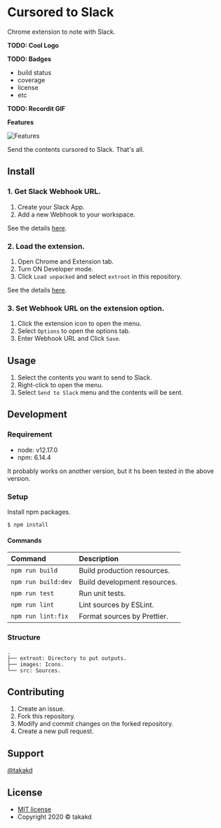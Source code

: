 # Cursored to Slack
Chrome extension to note with Slack.

**TODO: Cool Logo**

**TODO: Badges**

- build status
- coverage
- license
- etc

**TODO: Recordit GIF**

**Features**

![Features](https://raw.githubusercontent.com/takakd/cursored-to-slack/master/images/get_started128.png)

Send the contents cursored to Slack. That's all.


## Install

### 1. Get Slack Webhook URL.

1. Create your Slack App.
2. Add a new Webhook to your workspace.

See the details [here](https://api.slack.com/messaging/webhooks).

### 2. Load the extension.

1. Open Chrome and Extension tab.
2. Turn ON Developer mode.
3. Click `Load unpacked` and select `extroot` in this repository.

See the details [here](https://developer.chrome.com/extensions/getstarted#manifest).

### 3. Set Webhook URL on the extension option.

1. Click the extension icon to open the menu.
2. Select `Options` to open the options tab.
3. Enter Webhook URL and Click `Save`.

## Usage

1. Select the contents you want to send to Slack.
2. Right-click to open the menu.
3. Select `Send to Slack` menu and the contents will be sent.

## Development

### Requirement

* node: v12.17.0
* npm: 6.14.4

It probably works on another version, but it hs been tested in the above version.

### Setup

Install npm packages.

```shell
$ npm install
```

#### Commands

| Command | Description |
| :----- | :----- |
| `npm run build` | Build production resources. |
| `npm run build:dev` | Build development resources. |
| `npm run test` | Run unit tests. |
| `npm run lint` | Lint sources by ESLint. |
| `npm run lint:fix` | Format sources by Prettier. |

### Structure

```
.
├── extroot: Directory to put outputs.
├── images: Icons.
└── src: Sources.
```


## Contributing

1. Create an issue.
2. Fork this repository.
3. Modify and commit changes on the forked repository.
4. Create a new pull request.

## Support

[@takakd](https://twitter.com/takakdkd)

## License

* [MIT license](https://github.com/takakd/cursored-to-slack/blob/master/LICENSE)
* Copyright 2020 &copy; takakd
